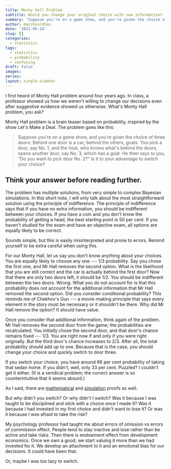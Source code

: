 ```yaml
---
title: Monty Hall Problem
subtitle: Would you change your original choice with new information?
summary: "Suppose you're on a game show, and you're given the choice of three doors: Behind one door is a car; behind the others, goats. You pick a door, say No. 1, and the host, who knows what's behind the doors, opens another door, say No. 3, which has a goat. He then says to you, 'Do you want to pick door No. 2? Is it to your advantage to switch your choice?"
author: Harshvardhan
date: '2021-05-24'
slug: []
categories:
  - statistics
tags:
  - statistics
  - probability
  - confusing
draft: false
images:
series:
layout: single-sidebar
---
```


I first heard of Monty Hall problem around four years ago. In class, a professor showed us how we weren't willing to change our decisions even after suggestive evidence showed us otherwise. What's Monty Hall problem, you ask?

Monty Hall problem is a brain teaser based on probability, inspired by the show Let's Make a Deal. The problem goes like this:

> Suppose you're on a game show, and you're given the choice of three doors: Behind one door is a car; behind the others, goats. You pick a door, say No. 1, and the host, who knows what's behind the doors, opens another door, say No. 3, which has a goat. He then says to you, "Do you want to pick door No. 2?" Is it to your advantage to switch your choice?

## Think your answer before reading further.

The problem has multiple solutions, from very simple to complex Bayesian simulations. In this short note, I will only talk about the most straightforward solution using the principle of indifference. The principle of indifference says that if you have no extra information, you should be indifferent between your choices. If you have a coin and you don't know the probability of getting a head, the best starting point is 50 per cent. If you haven't studied for the exam and have an objective exam, all options are equally likely to be correct.

Sounds simple, but this is easily misinterpreted and prone to errors. Remind yourself to be extra careful when using this.

For our Monty Hall, let us say you don't know anything about your choices. You are equally likely to choose any one --- 1/3 probability. Say you chose the first one, and Mr Hall removes the second option. What is the likelihood that you are still correct and the car is actually behind the first door? Now that there are only two doors left, it should be 1/2. You should be indifferent between the two doors. Wrong. What you do not account for is that this probability does not account for the additional information that Mr Hall removed the second option. Did you consider conditional probability? This reminds me of Chekhov's Gun --- a movie-making principle that says every element in the story must be necessary or it shouldn't be there. Why did Mr Hall remove the option? It should have value.

Once you consider that additional information, think again of the problem. Mr Hall removes the second door from the game; the probabilities are recalculated. You initially chose the second door, and that door's chance remains fixed --- 1/3. You are right now if and only if you were right originally. But the third door's chance increases to 2/3. After all, the total probability should add up to one. Because that is the case, you should change your choice and quickly switch to door three.

If you switch your choice, you have around 66 per cent probability of taking that sedan home. If you didn't, well, only 33 per cent. Puzzled? I couldn't get it either. (It is a veridical problem; the correct answer is so counterintuitive that it seems absurd.)

As I said, there are [mathematical](https://www.khanacademy.org/math/precalculus/x9e81a4f98389efdf:prob-comb/x9e81a4f98389efdf:dependent-events-precalc/v/monty-hall-problem) and [simulation](http://www.math.ucsd.edu/~crypto/Monty/monty.html) proofs as well.

But why didn't you switch? Or why didn't I switch? Was it because I was taught to be disciplined and stick with a choice once I made it? Was it because I had invested in my first choice and didn't want to lose it? Or was it because I was afraid to take the risk?

My psychology professor had taught me about errors of omission vs errors of commission effect. People tend to stay inactive and lose rather than be active and take risks. Then there is endowment effect from development economics. Once we own a good, we start valuing it more than we had invested for it. We develop an attachment to it and an emotional bias for our decisions. It could have been that.

Or, maybe I was too lazy to switch.
